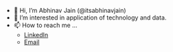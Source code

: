 - 👋 Hi, I’m Abhinav Jain (@itsabhinavjain)
- 👀 I’m interested in application of technology and data. 
- 📫 How to reach me ...
  - [LinkedIn](https://www.linkedin.com/in/jabhinav/)
  - [Email](mailto://abhinav@regisedge.com)

